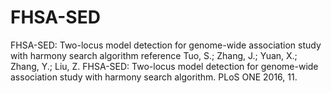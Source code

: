 # FHSA-SED
FHSA-SED: Two-locus model detection for genome-wide association study with harmony search algorithm
reference
Tuo, S.; Zhang, J.; Yuan, X.; Zhang, Y.; Liu, Z. FHSA-SED: Two-locus model detection for genome-wide association study with harmony search algorithm. PLoS ONE 2016, 11.
